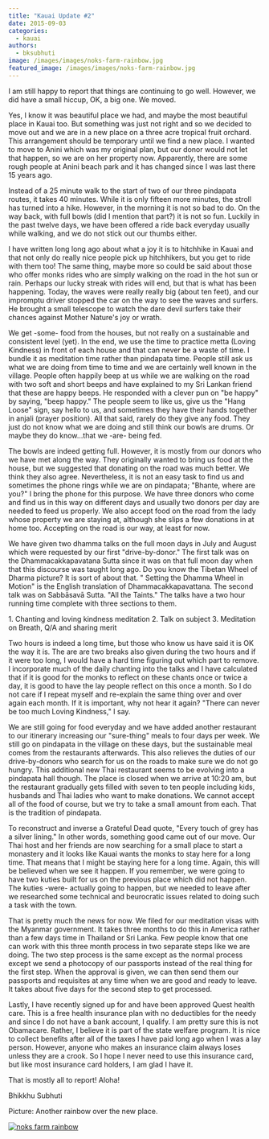 ```yaml
---
title: "Kauai Update #2"
date: 2015-09-03
categories: 
  - kauai
authors: 
  - bksubhuti
image: /images/images/noks-farm-rainbow.jpg
featured_image: /images/images/noks-farm-rainbow.jpg
---
```


I am still happy to report that things are continuing to go well. However, we did have a small hiccup, OK, a big one. We moved.

Yes, I know it was beautiful place we had, and maybe the most beautiful place in Kauai too. But something was just not right and so we decided to move out and we are in a new place on a three acre tropical fruit orchard. This arrangement should be temporary until we find a new place. I wanted to move to Anini which was my original plan, but our donor would not let that happen, so we are on her property now. Apparently, there are some rough people at Anini beach park and it has changed since I was last there 15 years ago.

Instead of a 25 minute walk to the start of two of our three pindapata routes, it takes 40 minutes. While it is only fifteen more minutes, the stroll has turned into a hike. However, in the morning it is not so bad to do. On the way back, with full bowls (did I mention that part?) it is not so fun. Luckily in the past twelve days, we have been offered a ride back everyday usually while walking, and we do not stick out our thumbs either.

I have written long long ago about what a joy it is to hitchhike in Kauai and that not only do really nice people pick up hitchhikers, but you get to ride with them too! The same thing, maybe more so could be said about those who offer monks rides who are simply walking on the road in the hot sun or rain. Perhaps our lucky streak with rides will end, but that is what has been happening. Today, the waves were really really big (about ten feet), and our impromptu driver stopped the car on the way to see the waves and surfers. He brought a small telescope to watch the dare devil surfers take their chances against Mother Nature's joy or wrath.

We get -some- food from the houses, but not really on a sustainable and consistent level (yet). In the end, we use the time to practice metta (Loving Kindness) in front of each house and that can never be a waste of time. I bundle it as meditation time rather than pindapata time. People still ask us what we are doing from time to time and we are certainly well known in the village. People often happily beep at us while we are walking on the road with two soft and short beeps and have explained to my Sri Lankan friend that these are happy beeps. He responded with a clever pun on "be happy" by saying, "beep happy." The people seem to like us, give us the "Hang Loose" sign, say hello to us, and sometimes they have their hands together in anjali (prayer position). All that said, rarely do they give any food. They just do not know what we are doing and still think our bowls are drums. Or maybe they do know...that we -are- being fed.

The bowls are indeed getting full. However, it is mostly from our donors who we have met along the way. They originally wanted to bring us food at the house, but we suggested that donating on the road was much better. We think they also agree. Nevertheless, it is not an easy task to find us and sometimes the phone rings while we are on pindapata; "Bhante, where are you?" I bring the phone for this purpose. We have three donors who come and find us in this way on different days and usually two donors per day are needed to feed us properly. We also accept food on the road from the lady whose property we are staying at, although she slips a few donations in at home too. Accepting on the road is our way, at least for now.

We have given two dhamma talks on the full moon days in July and August which were requested by our first "drive-by-donor." The first talk was on the Dhammacakkapavatana Sutta since it was on that full moon day when that this discourse was taught long ago. Do you know the Tibetan Wheel of Dharma picture? It is sort of about that. " Setting the Dhamma Wheel in Motion" is the English translation of Dhammacakkapavattana. The second talk was on Sabbāsavā Sutta. "All the Taints." The talks have a two hour running time complete with three sections to them.

1\. Chanting and loving kindness meditation 2. Talk on subject 3. Meditation on Breath, Q/A and sharing merit

Two hours is indeed a long time, but those who know us have said it is OK the way it is. The are are two breaks also given during the two hours and if it were too long, I would have a hard time figuring out which part to remove. I incorporate much of the daily chanting into the talks and I have calculated that if it is good for the monks to reflect on these chants once or twice a day, it is good to have the lay people reflect on this once a month. So I do not care if I repeat myself and re-explain the same thing over and over again each month. If it is important, why not hear it again? "There can never be too much Loving Kindness," I say.

We are still going for food everyday and we have added another restaurant to our itinerary increasing our "sure-thing" meals to four days per week. We still go on pindapata in the village on these days, but the sustainable meal comes from the restaurants afterwards. This also relieves the duties of our drive-by-donors who search for us on the roads to make sure we do not go hungry. This additional new Thai restaurant seems to be evolving into a pindapata hall though. The place is closed when we arrive at 10:20 am, but the restaurant gradually gets filled with seven to ten people including kids, husbands and Thai ladies who want to make donations. We cannot accept all of the food of course, but we try to take a small amount from each. That is the tradition of pindapata.

To reconstruct and inverse a Grateful Dead quote, "Every touch of grey has a silver lining." In other words, something good came out of our move. Our Thai host and her friends are now searching for a small place to start a monastery and it looks like Kauai wants the monks to stay here for a long time. That means that I might be staying here for a long time. Again, this will be believed when we see it happen. If you remember, we were going to have two kuties built for us on the previous place which did not happen. The kuties -were- actually going to happen, but we needed to leave after we researched some technical and beurocratic issues related to doing such a task with the town.

That is pretty much the news for now. We filed for our meditation visas with the Myanmar government. It takes three months to do this in America rather than a few days time in Thailand or Sri Lanka. Few people know that one can work with this three month process in two separate steps like we are doing. The two step process is the same except as the normal process except we send a photocopy of our passports instead of the real thing for the first step. When the approval is given, we can then send them our passports and requisites at any time when we are good and ready to leave. It takes about five days for the second step to get processed.

Lastly, I have recently signed up for and have been approved Quest health care. This is a free health insurance plan with no deductibles for the needy and since I do not have a bank account, I qualify. I am pretty sure this is not Obamacare. Rather, I believe it is part of the state welfare program. It is nice to collect benefits after all of the taxes I have paid long ago when I was a lay person. However, anyone who makes an insurance claim always loses unless they are a crook. So I hope I never need to use this insurance card, but like most insurance card holders, I am glad I have it.

That is mostly all to report! Aloha!

Bhikkhu Subhuti

Picture: Another rainbow over the new place.

[![noks farm rainbow](/images/noks-farm-rainbow.jpg)](/images/2015/09/noks-farm-rainbow.jpg)